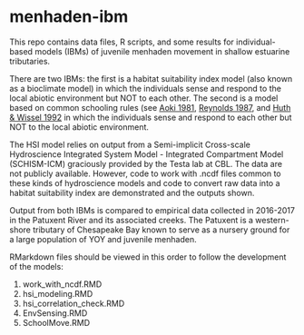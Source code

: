# menhaden-ibm

This repo contains data files, R scripts, and some results for individual-based models (IBMs) of juvenile menhaden movement in shallow estuarine tributaries. 

There are two IBMs: the first is a habitat suitability index model (also known as a bioclimate model) in which the individuals sense and respond to the local abiotic environment but NOT to each other. The second is a model based on common schooling rules (see  [Aoki 1981](https://www.jstage.jst.go.jp/article/suisan1932/48/8/48_8_1081/_article), [Reynolds 1987](https://dl.acm.org/doi/10.1145/37402.37406), and [Huth & Wissel 1992](https://www.sciencedirect.com/science/article/abs/pii/S0022519305806812) in which the individuals sense and respond to each other but NOT to the local abiotic environment.

The HSI model relies on output from a Semi-implicit Cross-scale Hydroscience Integrated System Model - Integrated Compartment Model (SCHISM-ICM) graciously provided by the Testa lab at CBL. The data are not publicly available. However, code to work with .ncdf files common to these kinds of hydroscience models and code to convert raw data into a habitat suitability index are demonstrated and the outputs shown.

Output from both IBMs is compared to empirical data collected in 2016-2017 in the Patuxent River and its associated creeks. The Patuxent is a western-shore tributary of Chesapeake Bay known to serve as a nursery ground for a large population of YOY and juvenile menhaden.

RMarkdown files should be viewed in this order to follow the development of the models:
1. work_with_ncdf.RMD
2. hsi_modeling.RMD
3. hsi_correlation_check.RMD
4. EnvSensing.RMD
5. SchoolMove.RMD
